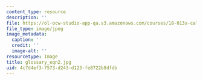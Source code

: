 ```yaml
---
content_type: resource
description: ''
file: https://ol-ocw-studio-app-qa.s3.amazonaws.com/courses/18-013a-calculus-with-applications-spring-2005/4c7d4ef37573d243d123fe8722b8dfdb_glossary_eqn2.jpg
file_type: image/jpeg
image_metadata:
  caption: ''
  credit: ''
  image-alt: ''
resourcetype: Image
title: glossary_eqn2.jpg
uid: 4c7d4ef3-7573-d243-d123-fe8722b8dfdb
---
```

